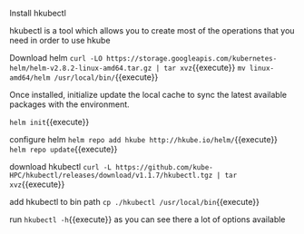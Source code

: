 Install hkubectl

hkubectl is a tool which allows you to create most of the operations that you need in order to use hkube

Download helm `curl -LO https://storage.googleapis.com/kubernetes-helm/helm-v2.8.2-linux-amd64.tar.gz | tar xvz`{{execute}}
`mv linux-amd64/helm /usr/local/bin/`{{execute}}

Once installed, initialize update the local cache to sync the latest available packages with the environment.

`helm init`{{execute}}

configure helm `helm repo add hkube http://hkube.io/helm/`{{execute}}
`helm repo update`{{execute}}

download hkubectl `curl -L https://github.com/kube-HPC/hkubectl/releases/download/v1.1.7/hkubectl.tgz | tar xvz`{{execute}}

add hkubectl to bin path `cp ./hkubectl /usr/local/bin`{{execute}}

run `hkubectl -h`{{execute}}  as you can see there a lot of options available
